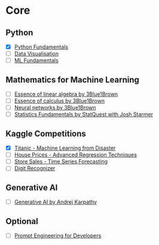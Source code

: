 # Core

## Python

- [X] [Python Fundamentals](https://www.kaggle.com/learn/python)
- [ ] [Data Visualisation](https://www.kaggle.com/learn/data-visualization)
- [ ] [ML Fundamentals](https://www.kaggle.com/learn/intro-to-machine-learning)

## Mathematics for Machine Learning

- [ ] [Essence of linear algebra by 3Blue1Brown](https://www.youtube.com/playlist?list=PLZHQObOWTQDPD3MizzM2xVFitgF8hE_ab)
- [ ] [Essence of calculus by 3Blue1Brown](https://www.youtube.com/playlist?list=PLZHQObOWTQDMsr9K-rj53DwVRMYO3t5Yr)
- [ ] [Neural networks by 3Blue1Brown](https://www.youtube.com/playlist?list=PLZHQObOWTQDNU6R1_67000Dx_ZCJB-3pi)
- [ ] [Statistics Fundamentals by StatQuest with Josh Starmer](https://www.youtube.com/playlist?list=PLblh5JKOoLUK0FLuzwntyYI10UQFUhsY9)

## Kaggle Competitions

- [X] [Titanic - Machine Learning from Disaster](https://www.kaggle.com/competitions/titanic)
- [ ] [House Prices - Advanced Regression Techniques](https://www.kaggle.com/competitions/house-prices-advanced-regression-techniques)
- [ ] [Store Sales - Time Series Forecasting](https://www.kaggle.com/competitions/store-sales-time-series-forecasting)
- [ ] [Digit Recognizer](https://www.kaggle.com/competitions/digit-recognizer)

## Generative AI

- [ ] [Generative AI by Andrej Karpathy](https://www.youtube.com/playlist?list=PLAqhIrjkxbuWI23v9cThsA9GvCAUhRvKZ)

## Optional

- [ ] [Prompt Engineering for Developers](https://www.deeplearning.ai/short-courses/chatgpt-prompt-engineering-for-developers/)
